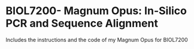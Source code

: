 # BIOL7200- Magnum Opus: In-Silico PCR and Sequence Alignment
Includes the instructions and the code of my Magnum Opus for BIOL7200
